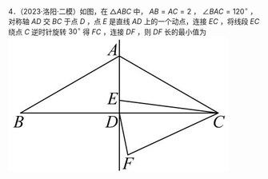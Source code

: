 4．（2023·洛阳·二模）如图，在 ${ \triangle A B C }$ 中， $A B = A C = 2$ ， $\angle B A C = 1 2 0 ^ { \circ }$ ，对称轴 $A D$ 交 $B C$ 于点 $D$ ，点 $E$ 是直线 $A D$ 上的一个动点，连接 $E C$ ，将线段 $E C$ 绕点 $C$ 逆时针旋转 $3 0 ^ { \circ }$ 得 $F C$ ，连接 $D F$ ，则 $D F$ 长的最小值为
![](<../../qs_image_DB/专题2-4_瓜豆轨最值模型：为什么我们喜欢手拉手（直线与曲线）（解析版）_/e21b8dadf68e6052f4897365817e203f4ac199f90b96c5f0454e60aeffc5d876.jpg>)
